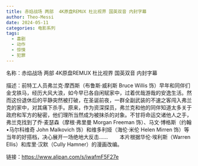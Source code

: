 ```yaml
---
title: 赤焰战场 两部  4K原盘REMUX 杜比视界 国英双音 内封字幕
author: Theo-Messi
date: 2024-05-11
categories: 电影系列
tags:
  - 喜剧
  - 动作
  - 惊悚
  - 犯罪
---
```


名称：赤焰战场 两部 4K原盘REMUX 杜比视界 国英双音 内封字幕

描述：前特工人员弗兰克·摩西斯（布鲁斯·威利斯 Bruce Willis 饰）早年和同伴们金戈铁马，经历大风大浪，如今早已各自闲赋家中，过着优哉游哉的安逸生活。然而这份退休后的平静突然被打破，在圣诞前夜，一群全副武装的不速之客闯入弗兰克的家中，对其痛下杀手。原来，作为资深探员，弗兰克和他的同伴知道太多关于政府和军方的秘密，他们理所当然成为被抹杀的对象。不甘将命运交诸他人之手，弗兰克找到了乔·麦瑟森（摩根·弗里曼 Morgan Freeman 饰）、马文·博格斯（约翰•马尔科维奇 John Malkovich 饰）和维多利娅（海伦·米伦 Helen Mirren 饰）等当年的好搭档，决心展开一场绝地大反击……
　　本片根据华伦·埃利斯（Warren Ellis）和库里·汉默（Cully Hamner）的漫画改编。

链接：https://www.alipan.com/s/iwafmF5F27e
